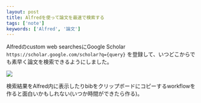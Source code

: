 ```yaml
---
layout: post
title: Alfredを使って論文を最速で検索する
tags: ['note']
keywords: ['Alfred', '論文']
---
```


Alfredのcustom web searchesにGoogle Scholar ```https://scholar.google.com/scholar?q={query}``` を登録して、いつどこからでも素早く論文を検索できるようにしました。

<img src="/img/blog_alfred_google_scholar.png" class="image-on-frame-medium image-fade">

検索結果をAlfred内に表示したりbibをクリップボードにコピーするworkflowを作ると面白いかもしれない(いつか時間ができたら作る)。